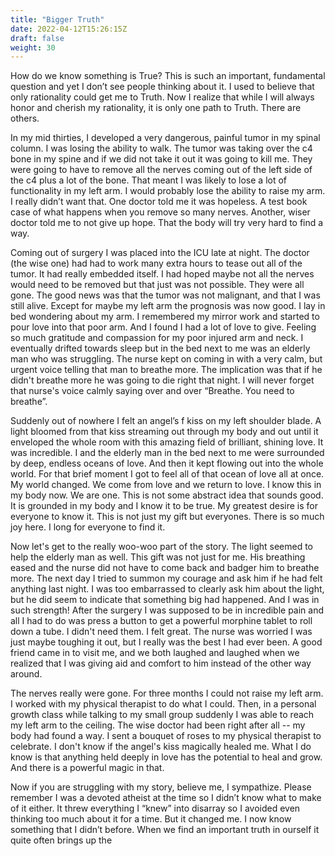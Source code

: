 ```yaml
---
title: "Bigger Truth"
date: 2022-04-12T15:26:15Z
draft: false
weight: 30
---
```

How do we know something is True? This is such an important, fundamental question and yet I don’t see people thinking about it. I used to believe that only rationality could get me to Truth. Now I realize that while I will always honor and cherish my rationality, it is only one path to Truth. There are others.

In my mid thirties, I developed a  very dangerous, painful tumor in my spinal column. I was losing the ability to walk. The tumor was taking over the c4 bone in my spine and if we did not take it out it was going to kill me. They were going to have to remove all the nerves coming out of the left side of the c4 plus a lot of the bone. That meant I was likely to lose a lot of functionality in my left arm. I would probably lose the ability to raise my arm. I really didn’t want that. One doctor told me it was hopeless. A test book case of what happens when you remove so many nerves. Another, wiser doctor told me to not give up hope. That the body will try very hard to find a way. 

Coming out of surgery I was placed into the ICU late at night. The doctor (the wise one) had had to work many extra hours to tease out all of the tumor. It had really embedded itself. I had hoped maybe not all the nerves would need to be removed but that just was not possible. They were all gone. The good news was that the tumor was not malignant, and that I was still alive. Except for maybe my left arm the prognosis was now good. I lay in bed wondering about my arm. I remembered my mirror work and started to pour love into that poor arm. And I found I had a lot of love to give. Feeling so much gratitude and compassion for my poor injured arm and neck. I eventually drifted towards sleep but in the bed next to me was an elderly man who was struggling. The nurse kept on coming in with a very calm, but urgent voice telling that man to breathe more. The implication was that if he didn't breathe more he was going to die right that night. I will never forget that nurse's voice calmly saying over and over “Breathe. You need to breathe”.

Suddenly out of nowhere I felt an angel’s f kiss on my left shoulder blade. A light bloomed from that kiss streaming out through my body and out until it enveloped the whole room with this amazing field of brilliant, shining love. It was incredible. I and the elderly man in the bed next to me were surrounded by deep, endless oceans of love. And then it kept flowing out into the whole world. For that brief moment I got to feel all of that ocean of love all at once. My world changed. We come from love and we return to love. I know this in my body now. We are one. This is not some abstract idea that sounds good. It is grounded in my body and I know it to be true. My greatest desire is for everyone to know it. This is not just my gift but everyones. There is so much joy here. I long for everyone to find it.

Now let's get to the really woo-woo part of the story. The light seemed to help the elderly man as well. This gift was not just for me. His breathing eased and the nurse did not have to come back and badger him to breathe more. The next day I tried to summon my courage and ask him if he had felt anything last night. I was too embarrassed to clearly ask him about the light, but he did seem to indicate that something big had happened. And I was in such strength! After the surgery I was supposed to be in incredible pain and all I had to do was press a button to get a powerful morphine tablet to roll down a tube. I didn't need them. I felt great. The nurse was worried I was just maybe toughing it out, but I really was the best I had ever been. A good friend came in to visit me, and we both laughed and laughed when we realized that I was giving aid and comfort to him instead of the other way around.

The nerves really were gone. For three months I could not raise my left arm. I worked with my physical therapist to do what I could. Then, in a personal growth class while talking to my small group suddenly I was able to reach my left arm to the ceiling. The wise doctor had been right after all -- my body had found a way. I sent a bouquet of roses to my physical therapist to celebrate. I don't know if the angel's kiss magically healed me. What I do know is that anything held deeply in love has the potential to heal and grow. And there is a powerful magic in that.

Now if you are struggling with my story, believe me, I sympathize. Please remember I was a devoted atheist at the time so I didn’t know what to make of it either. It threw everything I “knew” into disarray so I avoided even thinking too much about it for a time. But it changed me. I now know something that I didn’t before. When we find an important truth in ourself it quite often brings up the 
